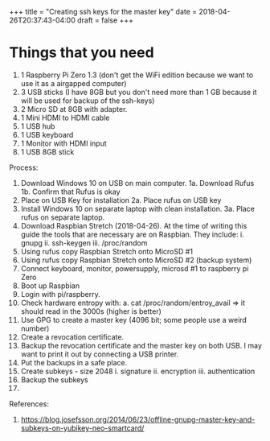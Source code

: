 +++
title = "Creating ssh keys for the master key"
date = 2018-04-26T20:37:43-04:00
draft = false
+++


# Things that you need

1. 1 Raspberry Pi Zero 1.3 (don't get the WiFi edition because we want to use it as a airgapped computer)
2. 3 USB sticks (I have 8GB but you don't need more than 1 GB because it will be used for backup of the ssh-keys)
3. 2 Micro SD at 8GB with adapter.
4. 1 Mini HDMI to HDMI cable
5. 1 USB hub
6. 1 USB keyboard
7. 1 Monitor with HDMI input
8. 1 USB 8GB stick


Process:

1. Download Windows 10 on USB on main computer.
1a. Download Rufus
1b. Confirm that Rufus is okay
2. Place on USB Key for installation
2a. Place rufus on USB key
3. Install Windows 10 on separate laptop with clean installation.
3a. Place rufus on separate laptop.
4. Download Raspbian Stretch (2018-04-26). At the time of writing this guide the tools that are necessary are on Raspbian. They include:
    i. gnupg
    ii. ssh-keygen
    iii. /proc/random
5. Using rufus copy Raspbian Stretch onto MicroSD #1
6. Using rufus copy Raspbian Stretch onto MicroSD #2 (backup system)
7. Connect keyboard, monitor, powersupply, microsd #1 to raspberry pi Zero
8. Boot up Raspbian
9. Login with pi/raspberry.
10. Check hardware entropy with:
    a. cat /proc/random/entroy_avail => it should read in the 3000s (higher is better)
11. Use GPG to create a master key (4096 bit; some people use a weird number)
12. Create a revocation certificate.
13. Backup the revocation certificate and the master key on both USB. I may want to print it out by connecting a USB printer.
14. Put the backups in a safe place.
15. Create subkeys - size 2048
    i. signature
    ii. encryption
    iii. authentication
16. Backup the subkeys
17. 





References:  

1. https://blog.josefsson.org/2014/06/23/offline-gnupg-master-key-and-subkeys-on-yubikey-neo-smartcard/
